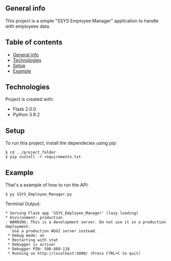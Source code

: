 ## General info
This project is a simple "SSYS Employee Manager" application to handle with employees data.

## Table of contents
* [General info](#general-info)
* [Technologies](#technologies)
* [Setup](#setup)
* [Example](#example)

	
## Technologies
Project is created with:
* Flask 2.0.0
* Python 3.9.2
	
## Setup
To run this project, install the dependecies using pip:

```
$ cd ../project_folder
$ pip install -r requirements.txt

```

## Example
That's a example of how to run the API:

```
$ py SSYS_Employee_Manager.py

```

Terminal Output:

```
* Serving Flask app 'SSYS_Employee_Manager' (lazy loading)
* Environment: production
- WARNING: This is a development server. Do not use it in a production deployment.
   Use a production WSGI server instead.
 * Debug mode: on
 * Restarting with stat
 * Debugger is active!
 * Debugger PIN: 598-489-118
 * Running on http://localhost:5000/ (Press CTRL+C to quit)
```